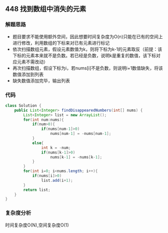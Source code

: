 ## 448 找到数组中消失的元素
### 解题思路
* 题目要求不能使用额外空间，因此想要时间复杂度为O(n)只能在已有的空间上进行修改，利用数组的下标来对已有元素进行标记
* 依次扫描数组元素，假设元素数值为k，则将下标为k-1的元素取反（前提：该下标的元素本来就不是负数。若已经是负数，说明k是重复的数值，该下标对应元素不需改动）
* 再次扫描数组，假设下标为i，若nums[i]不是负数，则说明i+1数值缺失，将该数值添加到列表
* 缺失数值添加完毕，输出列表
### 代码
```java
class Solution {
    public List<Integer> findDisappearedNumbers(int[] nums) {
        List<Integer> list = new ArrayList();
        for(int num:nums){
            if(num>0){
                if(nums[num-1]>0)
                    nums[num-1] = -nums[num-1];
            }
            else{
                int k = -num;
                if(nums[k-1]>0)
                    nums[k-1] = -nums[k-1];
            }
        }
        for(int i=0; i<nums.length; i++){
            if(nums[i]>0)
                list.add(i+1);
        }
        return list;
    }
}
```
### 复杂度分析
时间复杂度O(N),空间复杂度O(1)